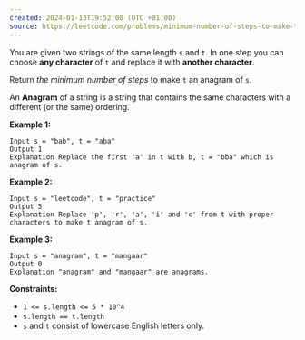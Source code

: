 ```yaml
---
created: 2024-01-13T19:52:00 (UTC +01:00)
source: https://leetcode.com/problems/minimum-number-of-steps-to-make-two-strings-anagram/description/?envType=daily-question&envId=2024-01-13
---
```

You are given two strings of the same length `s` and `t`. In one step you can choose **any character** of `t` and replace it with **another character**.

Return _the minimum number of steps_ to make `t` an anagram of `s`.

An **Anagram** of a string is a string that contains the same characters with a different (or the same) ordering.

**Example 1:**

```
Input s = "bab", t = "aba"
Output 1
Explanation Replace the first 'a' in t with b, t = "bba" which is anagram of s.
```

**Example 2:**

```
Input s = "leetcode", t = "practice"
Output 5
Explanation Replace 'p', 'r', 'a', 'i' and 'c' from t with proper characters to make t anagram of s.
```

**Example 3:**

```
Input s = "anagram", t = "mangaar"
Output 0
Explanation "anagram" and "mangaar" are anagrams. 
```

**Constraints:**

-   `1 <= s.length <= 5 * 10^4`
-   `s.length == t.length`
-   `s` and `t` consist of lowercase English letters only.
